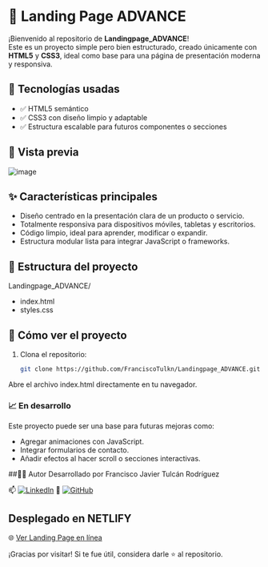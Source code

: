 # 🚀 Landing Page ADVANCE

¡Bienvenido al repositorio de **Landingpage_ADVANCE**!  
Este es un proyecto simple pero bien estructurado, creado únicamente con **HTML5** y **CSS3**, ideal como base para una página de presentación moderna y responsiva.

## 🧰 Tecnologías usadas

- ✅ HTML5 semántico
- ✅ CSS3 con diseño limpio y adaptable
- ✅ Estructura escalable para futuros componentes o secciones

## 📸 Vista previa

![image](https://github.com/user-attachments/assets/77a9f369-ef7d-4565-8fc8-c3fef8124823)


## ✨ Características principales

- Diseño centrado en la presentación clara de un producto o servicio.
- Totalmente responsiva para dispositivos móviles, tabletas y escritorios.
- Código limpio, ideal para aprender, modificar o expandir.
- Estructura modular lista para integrar JavaScript o frameworks.

## 📂 Estructura del proyecto

Landingpage_ADVANCE/

* index.html
* styles.css


## 🧪 Cómo ver el proyecto

1. Clona el repositorio:
   ```bash
   git clone https://github.com/FranciscoTulkn/Landingpage_ADVANCE.git
Abre el archivo index.html directamente en tu navegador.

### 📈 En desarrollo
Este proyecto puede ser una base para futuras mejoras como:

* Agregar animaciones con JavaScript.
* Integrar formularios de contacto.
* Añadir efectos al hacer scroll o secciones interactivas.

##🧑‍💻 Autor
Desarrollado por Francisco Javier Tulcán Rodríguez

📫 [![LinkedIn](https://img.shields.io/badge/LinkedIn-Perfil-blue?logo=linkedin&style=flat-square)](https://www.linkedin.com/in/franciscotulkn-lib-dev)
🔗 [![GitHub](https://img.shields.io/badge/GitHub-Perfil-181717?logo=github&style=flat-square)](https://github.com/FranciscoTulkn)


 ## Desplegado en NETLIFY
 
 🌐 [Ver Landing Page en línea](https://landing-page-advance.netlify.app)


 

¡Gracias por visitar! Si te fue útil, considera darle ⭐️ al repositorio.

